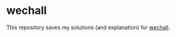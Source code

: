 # wechall
This repository saves my solutions (and explanation) for [wechall](http://www.wechall.net/challs).
